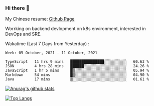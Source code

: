 ### Hi there 👋

My Chinese resume: [Github Page](https://spencercjh.github.io/resume/)

Worrking on backend devlopment on k8s environment, interested in DevOps and SRE.

Wakatime (Last 7 Days from Yesterday) :

<!--START_SECTION:waka-->
```text
Week: 05 October, 2021 - 11 October, 2021

TypeScript   11 hrs 9 mins   ███████████████░░░░░░░░░░   60.63 % 
JSON         4 hrs 28 mins   ██████░░░░░░░░░░░░░░░░░░░   24.26 % 
JavaScript   1 hr 5 mins     █▒░░░░░░░░░░░░░░░░░░░░░░░   05.94 % 
Markdown     54 mins         █▒░░░░░░░░░░░░░░░░░░░░░░░   04.90 % 
Java         17 mins         ▒░░░░░░░░░░░░░░░░░░░░░░░░   01.61 % 
```
<!--END_SECTION:waka-->

[![Anurag's github stats](https://github-readme-stats.vercel.app/api?username=spencercjh&theme=tokyonight&show_icons=true)](https://github.com/anuraghazra/github-readme-stats)

[![Top Langs](https://github-readme-stats.vercel.app/api/top-langs/?username=spencercjh&layout=compact&theme=tokyonight)](https://github.com/anuraghazra/github-readme-stats)
